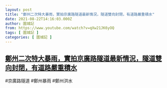 ```yaml
---
layout: post
title: "鄭州二次特大暴雨，實拍京廣路隧道最新情況，隧道雙向封閉，有道路嚴重積水"
date: 2021-08-22T14:16:03.000Z
author: 圍城記
from: https://www.youtube.com/watch?v=qXw21JK6yOQ
tags: [ 圍城記 ]
categories: [ 圍城記 ]
---
```

<!--1629641763000-->
[鄭州二次特大暴雨，實拍京廣路隧道最新情況，隧道雙向封閉，有道路嚴重積水](https://www.youtube.com/watch?v=qXw21JK6yOQ)
------

<div>
#京廣路隧道 #鄭州暴雨 #鄭州洪水
</div>
